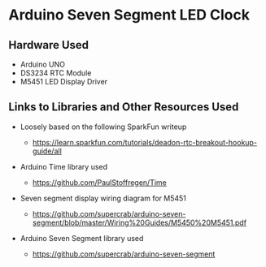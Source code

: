 # Arduino Seven Segment LED Clock

## Hardware Used
- Arduino UNO
- DS3234 RTC Module
- M5451 LED Display Driver

## Links to Libraries and Other Resources Used
- Loosely based on the following SparkFun writeup
  - https://learn.sparkfun.com/tutorials/deadon-rtc-breakout-hookup-guide/all

- Arduino Time library used
  - https://github.com/PaulStoffregen/Time

- Seven segment display wiring diagram for M5451
  - https://github.com/supercrab/arduino-seven-segment/blob/master/Wiring%20Guides/M5450%20M5451.pdf

- Arduino Seven Segment library used
  - https://github.com/supercrab/arduino-seven-segment
